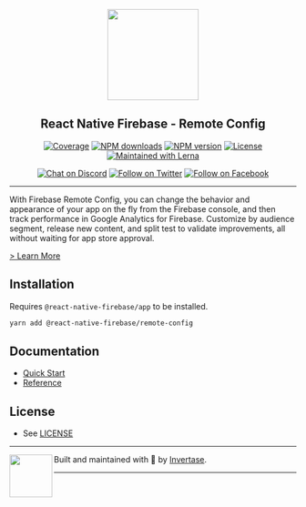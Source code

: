 <p align="center">
  <a href="https://rnfirebase.io">
    <img width="160px" src="https://i.imgur.com/JIyBtKW.png"/><br/>
  </a>
  <h2 align="center">React Native Firebase - Remote Config</h2>
</p>

<p align="center">
  <a href="https://api.rnfirebase.io/coverage/remote-config/detail"><img src="https://api.rnfirebase.io/coverage/remote-config/badge?style=flat-square" alt="Coverage"></a>
  <a href="https://www.npmjs.com/package/@react-native-firebase/remote-config"><img src="https://img.shields.io/npm/dm/@react-native-firebase/remote-config.svg?style=flat-square" alt="NPM downloads"></a>
  <a href="https://www.npmjs.com/package/@react-native-firebase/remote-config"><img src="https://img.shields.io/npm/v/@react-native-firebase/remote-config.svg?style=flat-square" alt="NPM version"></a>
  <a href="/LICENSE"><img src="https://img.shields.io/npm/l/react-native-firebase.svg?style=flat-square" alt="License"></a>
  <a href="https://lerna.js.org/"><img src="https://img.shields.io/badge/maintained%20with-lerna-cc00ff.svg?style=flat-square" alt="Maintained with Lerna"></a>
</p>

<p align="center">
  <a href="https://invertase.link/discord"><img src="https://img.shields.io/discord/295953187817521152.svg?style=flat-square&colorA=7289da&label=Chat%20on%20Discord" alt="Chat on Discord"></a>
  <a href="https://twitter.com/rnfirebase"><img src="https://img.shields.io/twitter/follow/rnfirebase.svg?style=flat-square&colorA=1da1f2&colorB=&label=Follow%20on%20Twitter" alt="Follow on Twitter"></a>
  <a href="https://www.facebook.com/groups/rnfirebase"><img src="https://img.shields.io/badge/Follow%20on%20Facebook-4172B8?logo=facebook&style=flat-square&logoColor=fff" alt="Follow on Facebook"></a>
</p>

---

With Firebase Remote Config, you can change the behavior and appearance of your app on the fly from the Firebase console, and then track performance in Google Analytics for Firebase. Customize by audience segment, release new content, and split test to validate improvements, all without waiting for app store approval.

[> Learn More](https://firebase.google.com/products/remote-config/)

## Installation

Requires `@react-native-firebase/app` to be installed.

```bash
yarn add @react-native-firebase/remote-config
```

## Documentation

- [Quick Start](https://rnfirebase.io/remote-config/usage)
- [Reference](https://rnfirebase.io/reference/remote-config)

## License

- See [LICENSE](/LICENSE)

---

<p>
  <img align="left" width="75px" src="https://static.invertase.io/assets/invertase/invertase-rounded.png">
  <p align="left">
    Built and maintained with 💛 by <a href="https://invertase.io">Invertase</a>.
  </p>
</p>

---
